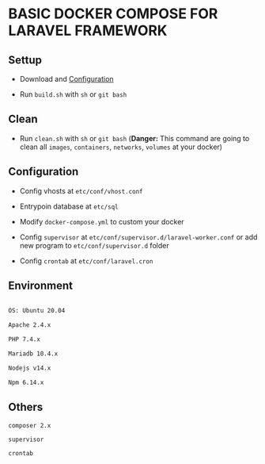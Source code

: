 # BASIC DOCKER COMPOSE FOR LARAVEL FRAMEWORK

## Settup

- Download and [Configuration](#configuration)

- Run `build.sh` with `sh` or `git bash`

## Clean

- Run `clean.sh`  with `sh` or `git bash` (**Danger:** This command are going to clean all `images`, `containers`, `networks`, `volumes` at your docker)

## Configuration

- Config vhosts at `etc/conf/vhost.conf`

- Entrypoin database at `etc/sql`

- Modify `docker-compose.yml` to custom your docker

- Config `supervisor` at `etc/conf/supervisor.d/laravel-worker.conf` or add new program to `etc/conf/supervisor.d` folder

- Config `crontab` at `etc/conf/laravel.cron`

## Environment

```bash

OS: Ubuntu 20.04

Apache 2.4.x

PHP 7.4.x

Mariadb 10.4.x

Nodejs v14.x

Npm 6.14.x

```

## Others

```
composer 2.x

supervisor

crontab
```